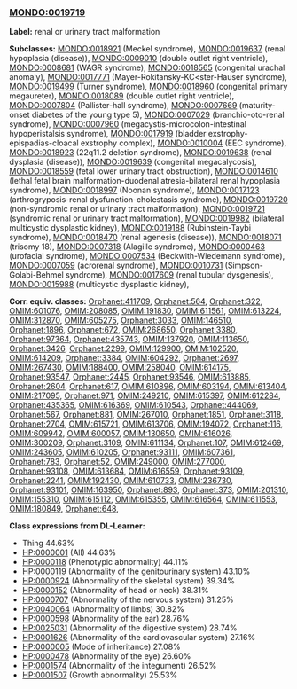 
### [MONDO:0019719](http://purl.obolibrary.org/obo/MONDO_0019719)
**Label:** renal or urinary tract malformation

**Subclasses:** [MONDO:0018921](http://purl.obolibrary.org/obo/MONDO_0018921) (Meckel syndrome), [MONDO:0019637](http://purl.obolibrary.org/obo/MONDO_0019637) (renal hypoplasia (disease)), [MONDO:0009010](http://purl.obolibrary.org/obo/MONDO_0009010) (double outlet right ventricle), [MONDO:0008681](http://purl.obolibrary.org/obo/MONDO_0008681) (WAGR syndrome), [MONDO:0018565](http://purl.obolibrary.org/obo/MONDO_0018565) (congenital urachal anomaly), [MONDO:0017771](http://purl.obolibrary.org/obo/MONDO_0017771) (Mayer-Rokitansky-KC<ster-Hauser syndrome), [MONDO:0019499](http://purl.obolibrary.org/obo/MONDO_0019499) (Turner syndrome), [MONDO:0018960](http://purl.obolibrary.org/obo/MONDO_0018960) (congenital primary megaureter), [MONDO:0018089](http://purl.obolibrary.org/obo/MONDO_0018089) (double outlet right ventricle), [MONDO:0007804](http://purl.obolibrary.org/obo/MONDO_0007804) (Pallister-hall syndrome), [MONDO:0007669](http://purl.obolibrary.org/obo/MONDO_0007669) (maturity-onset diabetes of the young type 5), [MONDO:0007029](http://purl.obolibrary.org/obo/MONDO_0007029) (branchio-oto-renal syndrome), [MONDO:0007960](http://purl.obolibrary.org/obo/MONDO_0007960) (megacystis-microcolon-intestinal hypoperistalsis syndrome), [MONDO:0017919](http://purl.obolibrary.org/obo/MONDO_0017919) (bladder exstrophy-epispadias-cloacal exstrophy complex), [MONDO:0010004](http://purl.obolibrary.org/obo/MONDO_0010004) (EEC syndrome), [MONDO:0018923](http://purl.obolibrary.org/obo/MONDO_0018923) (22q11.2 deletion syndrome), [MONDO:0019638](http://purl.obolibrary.org/obo/MONDO_0019638) (renal dysplasia (disease)), [MONDO:0019639](http://purl.obolibrary.org/obo/MONDO_0019639) (congenital megacalycosis), [MONDO:0018559](http://purl.obolibrary.org/obo/MONDO_0018559) (fetal lower urinary tract obstruction), [MONDO:0014610](http://purl.obolibrary.org/obo/MONDO_0014610) (lethal fetal brain malformation-duodenal atresia-bilateral renal hypoplasia syndrome), [MONDO:0018997](http://purl.obolibrary.org/obo/MONDO_0018997) (Noonan syndrome), [MONDO:0017123](http://purl.obolibrary.org/obo/MONDO_0017123) (arthrogryposis-renal dysfunction-cholestasis syndrome), [MONDO:0019720](http://purl.obolibrary.org/obo/MONDO_0019720) (non-syndromic renal or urinary tract malformation), [MONDO:0019721](http://purl.obolibrary.org/obo/MONDO_0019721) (syndromic renal or urinary tract malformation), [MONDO:0019982](http://purl.obolibrary.org/obo/MONDO_0019982) (bilateral multicystic dysplastic kidney), [MONDO:0019188](http://purl.obolibrary.org/obo/MONDO_0019188) (Rubinstein-Taybi syndrome), [MONDO:0018470](http://purl.obolibrary.org/obo/MONDO_0018470) (renal agenesis (disease)), [MONDO:0018071](http://purl.obolibrary.org/obo/MONDO_0018071) (trisomy 18), [MONDO:0007318](http://purl.obolibrary.org/obo/MONDO_0007318) (Alagille syndrome), [MONDO:0000463](http://purl.obolibrary.org/obo/MONDO_0000463) (urofacial syndrome), [MONDO:0007534](http://purl.obolibrary.org/obo/MONDO_0007534) (Beckwith-Wiedemann syndrome), [MONDO:0007059](http://purl.obolibrary.org/obo/MONDO_0007059) (acrorenal syndrome), [MONDO:0010731](http://purl.obolibrary.org/obo/MONDO_0010731) (Simpson-Golabi-Behmel syndrome), [MONDO:0017609](http://purl.obolibrary.org/obo/MONDO_0017609) (renal tubular dysgenesis), [MONDO:0015988](http://purl.obolibrary.org/obo/MONDO_0015988) (multicystic dysplastic kidney), 

**Corr. equiv. classes:** [Orphanet:411709](http://www.orpha.net/ORDO/Orphanet_411709), [Orphanet:564](http://www.orpha.net/ORDO/Orphanet_564), [Orphanet:322](http://www.orpha.net/ORDO/Orphanet_322), [OMIM:601076](http://purl.obolibrary.org/obo/OMIM_601076), [OMIM:208085](http://purl.obolibrary.org/obo/OMIM_208085), [OMIM:191830](http://purl.obolibrary.org/obo/OMIM_191830), [OMIM:611561](http://purl.obolibrary.org/obo/OMIM_611561), [OMIM:613224](http://purl.obolibrary.org/obo/OMIM_613224), [OMIM:312870](http://purl.obolibrary.org/obo/OMIM_312870), [OMIM:605275](http://purl.obolibrary.org/obo/OMIM_605275), [Orphanet:3033](http://www.orpha.net/ORDO/Orphanet_3033), [OMIM:146510](http://purl.obolibrary.org/obo/OMIM_146510), [Orphanet:1896](http://www.orpha.net/ORDO/Orphanet_1896), [Orphanet:672](http://www.orpha.net/ORDO/Orphanet_672), [OMIM:268650](http://purl.obolibrary.org/obo/OMIM_268650), [Orphanet:3380](http://www.orpha.net/ORDO/Orphanet_3380), [Orphanet:97364](http://www.orpha.net/ORDO/Orphanet_97364), [Orphanet:435743](http://www.orpha.net/ORDO/Orphanet_435743), [OMIM:137920](http://purl.obolibrary.org/obo/OMIM_137920), [OMIM:113650](http://purl.obolibrary.org/obo/OMIM_113650), [Orphanet:3426](http://www.orpha.net/ORDO/Orphanet_3426), [Orphanet:2299](http://www.orpha.net/ORDO/Orphanet_2299), [OMIM:129900](http://purl.obolibrary.org/obo/OMIM_129900), [OMIM:102520](http://purl.obolibrary.org/obo/OMIM_102520), [OMIM:614209](http://purl.obolibrary.org/obo/OMIM_614209), [Orphanet:3384](http://www.orpha.net/ORDO/Orphanet_3384), [OMIM:604292](http://purl.obolibrary.org/obo/OMIM_604292), [Orphanet:2697](http://www.orpha.net/ORDO/Orphanet_2697), [OMIM:267430](http://purl.obolibrary.org/obo/OMIM_267430), [OMIM:188400](http://purl.obolibrary.org/obo/OMIM_188400), [OMIM:258040](http://purl.obolibrary.org/obo/OMIM_258040), [OMIM:614175](http://purl.obolibrary.org/obo/OMIM_614175), [Orphanet:93547](http://www.orpha.net/ORDO/Orphanet_93547), [Orphanet:2445](http://www.orpha.net/ORDO/Orphanet_2445), [Orphanet:93546](http://www.orpha.net/ORDO/Orphanet_93546), [OMIM:613885](http://purl.obolibrary.org/obo/OMIM_613885), [Orphanet:2604](http://www.orpha.net/ORDO/Orphanet_2604), [Orphanet:617](http://www.orpha.net/ORDO/Orphanet_617), [OMIM:610896](http://purl.obolibrary.org/obo/OMIM_610896), [OMIM:603194](http://purl.obolibrary.org/obo/OMIM_603194), [OMIM:613404](http://purl.obolibrary.org/obo/OMIM_613404), [OMIM:217095](http://purl.obolibrary.org/obo/OMIM_217095), [Orphanet:971](http://www.orpha.net/ORDO/Orphanet_971), [OMIM:249210](http://purl.obolibrary.org/obo/OMIM_249210), [OMIM:615397](http://purl.obolibrary.org/obo/OMIM_615397), [OMIM:612284](http://purl.obolibrary.org/obo/OMIM_612284), [Orphanet:435365](http://www.orpha.net/ORDO/Orphanet_435365), [OMIM:616369](http://purl.obolibrary.org/obo/OMIM_616369), [OMIM:610543](http://purl.obolibrary.org/obo/OMIM_610543), [Orphanet:444069](http://www.orpha.net/ORDO/Orphanet_444069), [Orphanet:567](http://www.orpha.net/ORDO/Orphanet_567), [Orphanet:881](http://www.orpha.net/ORDO/Orphanet_881), [OMIM:267010](http://purl.obolibrary.org/obo/OMIM_267010), [Orphanet:1851](http://www.orpha.net/ORDO/Orphanet_1851), [Orphanet:3118](http://www.orpha.net/ORDO/Orphanet_3118), [Orphanet:2704](http://www.orpha.net/ORDO/Orphanet_2704), [OMIM:615721](http://purl.obolibrary.org/obo/OMIM_615721), [OMIM:613706](http://purl.obolibrary.org/obo/OMIM_613706), [OMIM:194072](http://purl.obolibrary.org/obo/OMIM_194072), [Orphanet:116](http://www.orpha.net/ORDO/Orphanet_116), [OMIM:609942](http://purl.obolibrary.org/obo/OMIM_609942), [OMIM:600057](http://purl.obolibrary.org/obo/OMIM_600057), [OMIM:130650](http://purl.obolibrary.org/obo/OMIM_130650), [OMIM:616026](http://purl.obolibrary.org/obo/OMIM_616026), [OMIM:300209](http://purl.obolibrary.org/obo/OMIM_300209), [Orphanet:3109](http://www.orpha.net/ORDO/Orphanet_3109), [OMIM:611134](http://purl.obolibrary.org/obo/OMIM_611134), [Orphanet:107](http://www.orpha.net/ORDO/Orphanet_107), [OMIM:612469](http://purl.obolibrary.org/obo/OMIM_612469), [OMIM:243605](http://purl.obolibrary.org/obo/OMIM_243605), [OMIM:610205](http://purl.obolibrary.org/obo/OMIM_610205), [Orphanet:93111](http://www.orpha.net/ORDO/Orphanet_93111), [OMIM:607361](http://purl.obolibrary.org/obo/OMIM_607361), [Orphanet:783](http://www.orpha.net/ORDO/Orphanet_783), [Orphanet:52](http://www.orpha.net/ORDO/Orphanet_52), [OMIM:249000](http://purl.obolibrary.org/obo/OMIM_249000), [OMIM:277000](http://purl.obolibrary.org/obo/OMIM_277000), [Orphanet:93108](http://www.orpha.net/ORDO/Orphanet_93108), [OMIM:613684](http://purl.obolibrary.org/obo/OMIM_613684), [OMIM:616559](http://purl.obolibrary.org/obo/OMIM_616559), [Orphanet:93109](http://www.orpha.net/ORDO/Orphanet_93109), [Orphanet:2241](http://www.orpha.net/ORDO/Orphanet_2241), [OMIM:192430](http://purl.obolibrary.org/obo/OMIM_192430), [OMIM:610733](http://purl.obolibrary.org/obo/OMIM_610733), [OMIM:236730](http://purl.obolibrary.org/obo/OMIM_236730), [Orphanet:93101](http://www.orpha.net/ORDO/Orphanet_93101), [OMIM:163950](http://purl.obolibrary.org/obo/OMIM_163950), [Orphanet:893](http://www.orpha.net/ORDO/Orphanet_893), [Orphanet:373](http://www.orpha.net/ORDO/Orphanet_373), [OMIM:201310](http://purl.obolibrary.org/obo/OMIM_201310), [OMIM:155310](http://purl.obolibrary.org/obo/OMIM_155310), [OMIM:615112](http://purl.obolibrary.org/obo/OMIM_615112), [OMIM:615355](http://purl.obolibrary.org/obo/OMIM_615355), [OMIM:616564](http://purl.obolibrary.org/obo/OMIM_616564), [OMIM:611553](http://purl.obolibrary.org/obo/OMIM_611553), [OMIM:180849](http://purl.obolibrary.org/obo/OMIM_180849), [Orphanet:648](http://www.orpha.net/ORDO/Orphanet_648), 

**Class expressions from DL-Learner:**

- Thing 44.63%
- [HP:0000001](http://purl.obolibrary.org/obo/HP_0000001) (All) 44.63%
- [HP:0000118](http://purl.obolibrary.org/obo/HP_0000118) (Phenotypic abnormality) 44.11%
- [HP:0000119](http://purl.obolibrary.org/obo/HP_0000119) (Abnormality of the genitourinary system) 43.10%
- [HP:0000924](http://purl.obolibrary.org/obo/HP_0000924) (Abnormality of the skeletal system) 39.34%
- [HP:0000152](http://purl.obolibrary.org/obo/HP_0000152) (Abnormality of head or neck) 38.31%
- [HP:0000707](http://purl.obolibrary.org/obo/HP_0000707) (Abnormality of the nervous system) 31.25%
- [HP:0040064](http://purl.obolibrary.org/obo/HP_0040064) (Abnormality of limbs) 30.82%
- [HP:0000598](http://purl.obolibrary.org/obo/HP_0000598) (Abnormality of the ear) 28.76%
- [HP:0025031](http://purl.obolibrary.org/obo/HP_0025031) (Abnormality of the digestive system) 28.74%
- [HP:0001626](http://purl.obolibrary.org/obo/HP_0001626) (Abnormality of the cardiovascular system) 27.16%
- [HP:0000005](http://purl.obolibrary.org/obo/HP_0000005) (Mode of inheritance) 27.08%
- [HP:0000478](http://purl.obolibrary.org/obo/HP_0000478) (Abnormality of the eye) 26.60%
- [HP:0001574](http://purl.obolibrary.org/obo/HP_0001574) (Abnormality of the integument) 26.52%
- [HP:0001507](http://purl.obolibrary.org/obo/HP_0001507) (Growth abnormality) 25.53%


